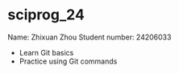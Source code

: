 # sciprog_24
Name: Zhixuan Zhou 
Student number: 24206033
- Learn Git basics
- Practice using Git commands
